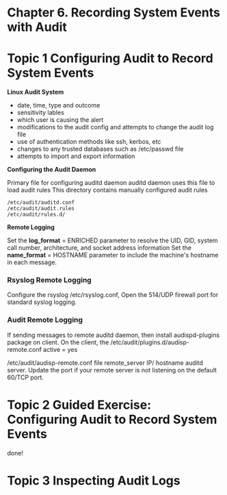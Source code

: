 # Chapter 6. Recording System Events with Audit
# Topic 1 Configuring Audit to Record System Events

**Linux Audit System**

- date, time, type and outcome
- sensitivity lables
- which user is causing the alert
- modifications to the audit config and attempts to change the audit log file
- use of authentication methods like ssh, kerbos, etc
- changes to any trusted databases such as /etc/passwd file
- attempts to import and export information

**Configuring the Audit Daemon**

Primary file for configuring auditd daemon
auditd daemon uses this file to load audit rules
This directory contains manually configured audit rules

```
/etc/audit/auditd.conf
/etc/audit/audit.rules
/etc/audit/rules.d/
```

**Remote Logging**

Set the **log_format** = ENRICHED parameter to resolve the UID, GID, system call number, architecture, and socket address information
Set the **name_format** = HOSTNAME parameter to include the machine's hostname in each message.

### Rsyslog Remote Logging

Configure the rsyslog /etc/rsyslog.conf, Open the 514/UDP firewall port for standard syslog logging.

### Audit Remote Logging

If sending messages to remote auditd daemon, then install audispd-plugins package on client. On the client, the 
/etc/audit/plugins.d/audisp-remote.conf 
active = yes 

/etc/audit/audisp-remote.conf file
remote_server IP/ hostname auditd server.
Update the port if your remote server is not listening on the default 60/TCP port.

# Topic 2 Guided Exercise: Configuring Audit to Record System Events 
done!

# Topic 3 Inspecting Audit Logs 
